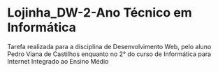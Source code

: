 # Lojinha_DW-2-Ano Técnico em Informática
Tarefa realizada para a disciplina de Desenvolvimento Web, pelo aluno Pedro Viana de Castilhos enquanto no 2° do curso de Informática para Internet Integrado ao Ensino Médio
